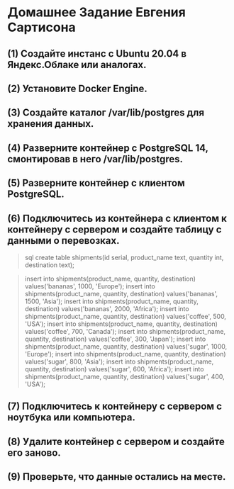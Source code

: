 # Домашнее Задание Евгения Сартисона #



## (1) Создайте инстанс с Ubuntu 20.04 в Яндекс.Облаке или аналогах. ##


## (2) Установите Docker Engine. ##


## (3) Создайте каталог /var/lib/postgres для хранения данных. ##


## (4) Разверните контейнер с PostgreSQL 14, смонтировав в него /var/lib/postgres. ##


## (5) Разверните контейнер с клиентом PostgreSQL. ##

## (6) Подключитесь из контейнера с клиентом к контейнеру с сервером и создайте таблицу с данными о перевозках. ##

  >sql
  >create table shipments(id serial, product_name text, quantity int, destination text);
   
   >insert into shipments(product_name, quantity, destination) values('bananas', 1000, 'Europe');
   >insert into shipments(product_name, quantity, destination) values('bananas', 1500, 'Asia');
   >insert into shipments(product_name, quantity, destination) values('bananas', 2000, 'Africa');
   >insert into shipments(product_name, quantity, destination) values('coffee', 500, 'USA');
   >insert into shipments(product_name, quantity, destination) values('coffee', 700, 'Canada');
   >insert into shipments(product_name, quantity, destination) values('coffee', 300, 'Japan');
   >insert into shipments(product_name, quantity, destination) values('sugar', 1000, 'Europe');
   >insert into shipments(product_name, quantity, destination) values('sugar', 800, 'Asia');
   >insert into shipments(product_name, quantity, destination) values('sugar', 600, 'Africa');
   >insert into shipments(product_name, quantity, destination) values('sugar', 400, 'USA');
   
## (7) Подключитесь к контейнеру с сервером с ноутбука или компьютера. ##


## (8) Удалите контейнер с сервером и создайте его заново. ##

## (9) Проверьте, что данные остались на месте. ##
